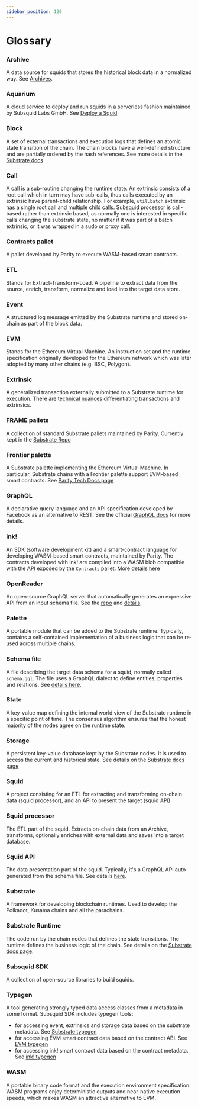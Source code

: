 ```yaml
---
sidebar_position: 120
---
```


# Glossary

### Archive

A data source for squids that stores the historical block data in a normalized way. See [Archives](/archives).

### Aquarium

A cloud service to deploy and run squids in a serverless fashion maintained by Subsquid Labs GmbH. See [Deploy a Squid](/deploy-squid)

### Block

A set of external transactions and execution logs that defines an atomic state transition of the chain. The chain blocks have a well-defined structure and are partially ordered by the hash references. See more details in the [Substrate docs](https://docs.substrate.io/fundamentals/transaction-types/)

### Call

A call is a sub-routine changing the runtime state. An extrinsic consists of a root call which in turn may have sub-calls, thus calls executed by an extrinsic have parent-child relationship. For example, `util.batch` extrinsic has a single root call and multiple child calls. Subsquid processor is call-based rather than extrinsic based, as normally one is interested in specific calls changing the substrate state, no matter if it was part of a batch extrinsic, or it was wrapped in a sudo or proxy call. 

### Contracts pallet

A pallet developed by Parity to execute WASM-based smart contracts. 

### ETL

Stands for Extract-Transform-Load. A pipeline to extract data from the source, enrich, transform, normalize and load into the target data store. 

### Event

A structured log message emitted by the Substrate runtime and stored on-chain as part of the block data.

### EVM

Stands for the Ethereum Virtual Machine. An instruction set and the runtime specification originally developed for the Ethereum network which was later adopted by many other chains (e.g. BSC, Polygon). 

### Extrinsic

A generalized transaction externally submitted to a Substrate runtime for execution. There are [technical nuances](https://substrate.stackexchange.com/questions/2248/is-a-transaction-an-extrinsic) differentiating transactions and extrinsics.

### FRAME pallets

A collection of standard Substrate pallets maintained by Parity. Currently kept in the [Substrate Repo](https://github.com/paritytech/substrate/tree/master/frame)

### Frontier palette

A Substrate palette implementing the Ethereum Virtual Machine. In particular, Substrate chains with a Frontier palette support EVM-based smart contracts. See [Parity Tech Docs page](https://paritytech.github.io/frontier/frame/evm.html)

### GraphQL

A declarative query language and an API specification developed by Facebook as an alternative to REST. See the official [GraphQL docs](https://graphql.org/) for more details.

### ink!

An SDK (software development kit) and a smart-contract language for developing WASM-based smart contracts, maintained by Parity. The contracts developed with ink! are compiled into a WASM blob compatible with the API exposed by the `Contracts` pallet. More details [here](https://paritytech.github.io/ink/)

### OpenReader

An open-source GraphQL server that automatically generates an expressive API from an input schema file. See the [repo](https://github.com/subsquid/squid/tree/master/openreader) and [details](/graphql-api).

### Palette

A portable module that can be added to the Substrate runtime. Typically, contains a self-contained implementation of a business logic that can be re-used across multiple chains. 

### Schema file

A file describing the target data schema for a squid, normally called `schema.gql`. The file uses a GraphQL dialect to define entities, properties and relations. See [details here](/store/postgres/schema-file).

### State

A key-value map defining the internal world view of the Substrate runtime in a specific point of time. The consensus algorithm ensures that the honest majority of the nodes agree on the runtime state. 

### Storage

A persistent key-value database kept by the Substrate nodes. It is used to access the current and historical state. See details on the [Substrate docs page](https://docs.substrate.io/fundamentals/state-transitions-and-storage/)

### Squid

A project consisting for an ETL for extracting and transforming on-chain data (squid processor), and an API to present the target (squid API)

### Squid processor

The ETL part of the squid. Extracts on-chain data from an Archive, transforms, optionally enriches with external data and saves into a target database.

### Squid API

The data presentation part of the squid. Typically, it's a GraphQL API auto-generated from the schema file. See details [here](/graphql-api).

### Substrate

A framework for developing blockchain runtimes. Used to develop the Polkadot, Kusama chains and all the parachains.

### Substrate Runtime

The code run by the chain nodes that defines the state transitions. The runtime defines the business logic of the chain. See details on the [Substrate docs page](https://docs.substrate.io/fundamentals/architecture/).

### Subsquid SDK

A collection of open-source libraries to build squids.

### Typegen

A tool generating strongly typed data access classes from a metadata in some format. Subsquid SDK includes typegen tools:
- for accessing event, extrinsics and storage data based on the substrate metadata. See [Substrate typegen](/substrate-indexing/squid-substrate-typegen)
- for accessing EVM smart contract data based on the contract ABI. See [EVM typegen](/evm-indexing/squid-evm-typegen)
- for accessing ink! smart contract data based on the contract metadata. See [ink! typegen](https://github.com/subsquid/squid-sdk/tree/master/substrate/ink-typegen)

[//]: # (!!!! Update the link above once ArrowSquid for Substrate is released)

### WASM

A portable binary code format and the execution environment specification. WASM programs enjoy deterministic outputs and near-native execution speeds, which makes WASM an attractive alternative to EVM.
